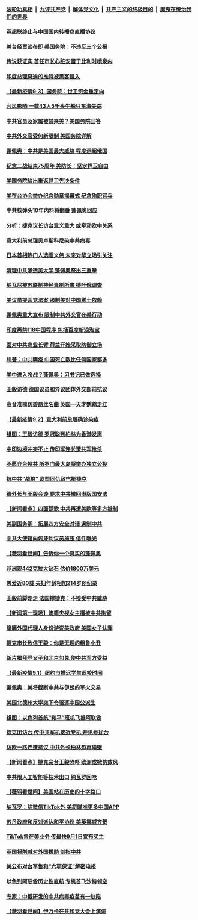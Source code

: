 

####  [法轮功真相](../../../../basic/blob/master/README.md?t=09040002) &nbsp;|&nbsp; [九评共产党](../../../../9ping.md/blob/master/README.md?t=09040002) &nbsp;|&nbsp; [解体党文化](../../../../jtdwh.md/blob/master/README.md?t=09040002)  &nbsp;|&nbsp; [共产主义的终极目的](../../../../gczydzjmd.md/blob/master/README.md?t=09040002) &nbsp;|&nbsp; [魔鬼在统治我们的世界](../../../../mgztzwmdsj.md/blob/master/README.md?t=09040002) 

#### [英超联终止与中国国内转播商直播协议](../pages/nsc418/n12377980.md?t=09040002) 

#### [美台经贸谈在即 美国务院：不违反三个公报](../pages/nsc418/n12378159.md?t=09040002) 

#### [传说获证实 首任市长心脏安置于比利时喷泉内](../pages/nsc418/n12377154.md?t=09040002) 

#### [印度总理莫迪的推特被黑客侵入](../pages/nsc418/n12377608.md?t=09040002) 

#### [【最新疫情9·3】国务院：世卫资金重定向](../pages/nsc418/n12376713.md?t=09040002) 

#### [台风影响 一载43人5千头牛船只东海失踪](../pages/nsc418/n12377263.md?t=09040002) 

#### [中共官员及家属被禁来美？美国务院回答](../pages/nsc418/n12377552.md?t=09040002) 

#### [中共外交官受何新限制 美国务院详解](../pages/nsc418/n12377516.md?t=09040002) 

#### [蓬佩奥：中共是美国最大威胁 程度远超俄国](../pages/nsc418/n12377492.md?t=09040002) 

#### [纪念二战结束75周年 美防长：坚定捍卫自由](../pages/nsc418/n12377254.md?t=09040002) 

#### [美国务院给出重返世卫先决条件](../pages/nsc418/n12376873.md?t=09040002) 

#### [美在台协会举办纪念勋章揭幕式 纪念殉职官兵](../pages/nsc418/n12376347.md?t=09040002) 

#### [中共核弹头10年内料将翻番 蓬佩奥回应](../pages/nsc418/n12376284.md?t=09040002) 

#### [分析：捷克议长访台意义重大 或牵动欧中关系](../pages/nsc418/n12375897.md?t=09040002) 

#### [意大利前总理贝卢斯科尼染中共病毒](../pages/nsc418/n12376115.md?t=09040002) 

#### [日本首相热门人选菅义伟 未来对华立场引关注](../pages/nsc418/n12375696.md?t=09040002) 

#### [清理中共渗透美大学 蓬佩奥祭出三重拳](../pages/nsc418/n12376022.md?t=09040002) 

#### [纳瓦尼被苏联制神经毒剂所害 德吁俄调查](../pages/nsc418/n12375818.md?t=09040002) 

#### [美议员提两党法案 遏制美对中国稀土依赖](../pages/nsc418/n12375645.md?t=09040002) 

#### [蓬佩奥重大宣布 限制中共外交官在美行动](../pages/nsc418/n12375780.md?t=09040002) 

#### [印度再禁118中国程序 包括百度新浪淘宝](../pages/nsc418/n12375743.md?t=09040002) 

#### [面对中共商业长臂 荷兰开始采取防御立场](../pages/nsc418/n12375229.md?t=09040002) 

#### [川普：中共瞒疫 中国死亡数比任何国家都多](../pages/nsc418/n12375395.md?t=09040002) 

#### [美中进入冷战？蓬佩奥：习书记已做选择](../pages/nsc418/n12375291.md?t=09040002) 

#### [王毅访德 德国议员和异议团体外交部前抗议](../pages/nsc418/n12375055.md?t=09040002) 

#### [高音准模仿碧昂丝名曲 英国一天才鹦鹉走红](../pages/nsc418/n12374588.md?t=09040002) 

#### [【最新疫情9.2】意大利前总理确诊染疫](../pages/nsc418/n12373881.md?t=09040002) 

#### [组图：王毅访德 罗冠聪到柏林为香港发声](../pages/nsc418/n12374990.md?t=09040002) 

#### [中印边境冲突不止 传印军连长遭共军枪杀](../pages/nsc418/n12375030.md?t=09040002) 

#### [不愿弃台投共 所罗门最大岛将举办独立公投](../pages/nsc418/n12374818.md?t=09040002) 

#### [抗中共“战狼” 欧盟同仇敌忾挺捷克](../pages/nsc418/n12374364.md?t=09040002) 

#### [德外长与王毅会谈 要求中共撤回港版国安法](../pages/nsc418/n12374213.md?t=09040002) 

#### [【新闻看点】四面楚歌 中共再遭美欧等多方抵制](../pages/nsc418/n12373758.md?t=09040002) 

#### [美副国务卿：拓展四方安全对话 遏制中共](../pages/nsc418/n12373731.md?t=09040002) 

#### [中共大使馆向匈牙利议员施压 信件曝光](../pages/nsc418/n12373278.md?t=09040002) 

#### [【薇羽看世间】告诉你一个真实的蓬佩奥](../pages/nsc418/n12373628.md?t=09040002) 

#### [非洲现442克拉大钻石 估价1800万美元](../pages/nsc418/n12372973.md?t=09040002) 

#### [恩爱近80载 夫妇年龄相加214岁创纪录](../pages/nsc418/n12372124.md?t=09040002) 

#### [王毅前脚刚走 法国撑捷克：不接受中共威胁](../pages/nsc418/n12373466.md?t=09040002) 

#### [【新闻第一现场】澳籍央视女主播被中共拘留](../pages/nsc418/n12373014.md?t=09040002) 

#### [隐瞒外国代理人身份游说美政府 美国女子认罪](../pages/nsc418/n12372768.md?t=09040002) 

#### [捷克市长致信王毅：你是无理的粗鲁小丑](../pages/nsc418/n12372846.md?t=09040002) 

#### [新片揭拜登父子和北京勾兑 使中共军方受益](../pages/nsc418/n12373021.md?t=09040002) 

#### [【最新疫情9.1】纽约市推迟学生返校时间](../pages/nsc418/n12371561.md?t=09040002) 

#### [蓬佩奥：美将截断中共与伊朗的军火交易](../pages/nsc418/n12372436.md?t=09040002) 

#### [美国北德州大学突下令驱逐中国公派生](../pages/nsc418/n12371864.md?t=09040002) 

#### [组图：以色列首航“和平”班机飞抵阿联酋](../pages/nsc418/n12372149.md?t=09040002) 

#### [捷克团访台 传中共军机接近专机 开讯号扰台](../pages/nsc418/n12371989.md?t=09040002) 

#### [访欧一路连遭抗议 中共外长柏林恐再碰壁](../pages/nsc418/n12371726.md?t=09040002) 

#### [【新闻看点】捷克亲台王毅恐吓 欧洲或掀仿效风](../pages/nsc418/n12370992.md?t=09040002) 

#### [中共限人工智能等技术出口 纳瓦罗回呛](../pages/nsc418/n12371151.md?t=09040002) 

#### [【薇羽看世间】美国站在历史的十字路口](../pages/nsc418/n12370624.md?t=09040002) 

#### [纳瓦罗：除微信TikTok外 美将瞄准更多中国APP](../pages/nsc418/n12370933.md?t=09040002) 

#### [苏丹政府和反对派达和平协议 美英挪威齐贺](../pages/nsc418/n12370879.md?t=09040002) 

#### [TikTok售在美业务 传最快9月1日宣布买主](../pages/nsc418/n12370714.md?t=09040002) 

#### [英国将削减对外国援助 剑指中共](../pages/nsc418/n12370744.md?t=09040002) 

#### [美公布对台军售和“六项保证”解密电报](../pages/nsc418/n12370691.md?t=09040002) 

#### [以色列阿联酋历史性直航 专机首飞沙特领空](../pages/nsc418/n12370582.md?t=09040002) 

#### [专家：中俄研发的中共病毒疫苗有一缺陷](../pages/nsc418/n12370444.md?t=09040002) 

#### [【薇羽看世间】伊万卡在共和党大会上演讲](../pages/nsc418/n12368686.md?t=09040002) 


